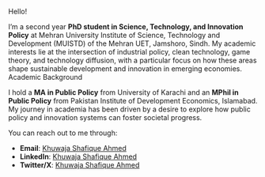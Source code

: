 Hello!

I’m a second year **PhD student in Science, Technology, and Innovation Policy** at Mehran University Institute of Science, Technology and Development (MUISTD) of the Mehran UET, Jamshoro, Sindh. My academic interests lie at the intersection of industrial policy, clean technology, game theory, and technology diffusion, with a particular focus on how these areas shape sustainable development and innovation in emerging economies.
Academic Background

I hold a **MA in Public Policy** from University of Karachi and an **MPhil in Public Policy** from Pakistan Institute of Development Economics, Islamabad. My journey in academia has been driven by a desire to explore how public policy and innovation systems can foster societal progress. 
    

You can reach out to me through:  
- **Email**: [Khuwaja Shafique Ahmed](mailto:shafique.soomro@outlook.com)  
- **LinkedIn**: [Khuwaja Shafique Ahmed](https://www.linkedin.com/in/khuwajashafique)  
- **Twitter/X**: [Khuwaja Shafique Ahmed](https://www.x.com/shafique_soomro)  
